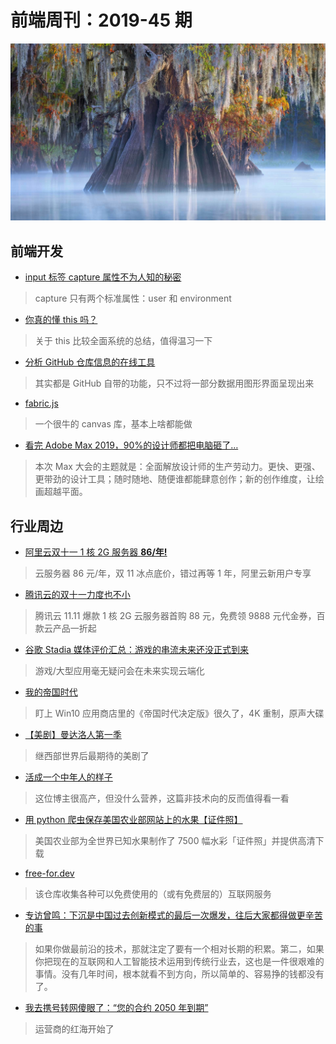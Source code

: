 # 前端周刊：2019-45 期

[![](/img/bing/20191124.jpg?imageView2/2/w/960)](https://cn.bing.com/search?q=atchafalaya+basin)

## 前端开发

- [input 标签 capture 属性不为人知的秘密](https://www.cnblogs.com/LisenH/p/11635919.html)

> capture 只有两个标准属性：user 和 environment

- [你真的懂 this 吗？](https://github.com/YvetteLau/Blog/issues/6)

> 关于 this 比较全面系统的总结，值得温习一下

- [分析 GitHub 仓库信息的在线工具](https://repo-analytics.github.io/)

> 其实都是 GitHub 自带的功能，只不过将一部分数据用图形界面呈现出来

- [fabric.js](https://github.com/fabricjs/fabric.js)

> 一个很牛的 canvas 库，基本上啥都能做

- [看完 Adobe Max 2019，90%的设计师都把电脑砸了…](https://mp.weixin.qq.com/s?__biz=MzIzNjc1NzUzMw==&mid=2247532898&idx=1&sn=7f6297f5e4d4bbe083634b4ce889948c)

> 本次 Max 大会的主题就是：全面解放设计师的生产劳动力。更快、更强、更带劲的设计工具；随时随地、随便谁都能肆意创作；新的创作维度，让绘画超越平面。

## 行业周边

- [阿里云双十一 1 核 2G 服务器 **86/年!**](https://www.aliyun.com/1111/2019/group-buying-share?ptCode=9D298960E551E698B37AE7BB83BCB271647C88CF896EF535&userCode=y31qmczl&share_source=copy_link)

> 云服务器 86 元/年，双 11 冰点底价，错过再等 1 年，阿里云新用户专享

- [腾讯云的双十一力度也不小](https://cloud.tencent.com/act/cps/redirect?redirect=1050&cps_key=55b0d6026f97f5980bceec15fcefa0af&from=console)

> 腾讯云 11.11 爆款 1 核 2G 云服务器首购 88 元，免费领 9888 元代金券，百款云产品一折起

- [谷歌 Stadia 媒体评价汇总：游戏的串流未来还没正式到来](https://hot.cnbeta.com/articles/game/912221.htm)

> 游戏/大型应用毫无疑问会在未来实现云端化

- [我的帝国时代](https://mp.weixin.qq.com/s?__biz=MzI0MDg4Njk4OA==&mid=2247484387&idx=1&sn=f33261f08ce668ba3dd29c12d260a8ea)

> 盯上 Win10 应用商店里的《帝国时代决定版》很久了，4K 重制，原声大碟

- [【美剧】曼达洛人第一季](https://www.meijutt.com/content/meiju24901.html)

> 继西部世界后最期待的美剧了

- [活成一个中年人的样子](https://sofi.sh/p/%E6%B4%BB%E6%88%90%E4%B8%80%E4%B8%AA%E4%B8%AD%E5%B9%B4%E4%BA%BA%E7%9A%84%E6%A0%B7%E5%AD%90/)

> 这位博主很高产，但没什么营养，这篇非技术向的反而值得看一看

- [用 python 爬虫保存美国农业部网站上的水果【证件照】](https://github.com/jwenjian/ghiblog/issues/114)

> 美国农业部为全世界已知水果制作了 7500 幅水彩「证件照」并提供高清下载

- [free-for.dev](https://free-for.dev/)

> 该仓库收集各种可以免费使用的（或有免费层的）互联网服务

- [专访曾鸣：下沉是中国过去创新模式的最后一次爆发，往后大家都得做更辛苦的事](https://mp.weixin.qq.com/s?__biz=MzU4MTY0NzE5NQ==&mid=2247484959&idx=1&sn=e7bee17a9e22ac8bc1bf2afec07bde06)

> 如果你做最前沿的技术，那就注定了要有一个相对长期的积累。第二，如果你把现在的互联网和人工智能技术运用到传统行业去，这也是一件很艰难的事情。没有几年时间，根本就看不到方向，所以简单的、容易挣的钱都没有了。

- [我去携号转网傻眼了：“您的合约 2050 年到期”](https://www.cnbeta.com/articles/tech/914205.htm)

> 运营商的红海开始了
